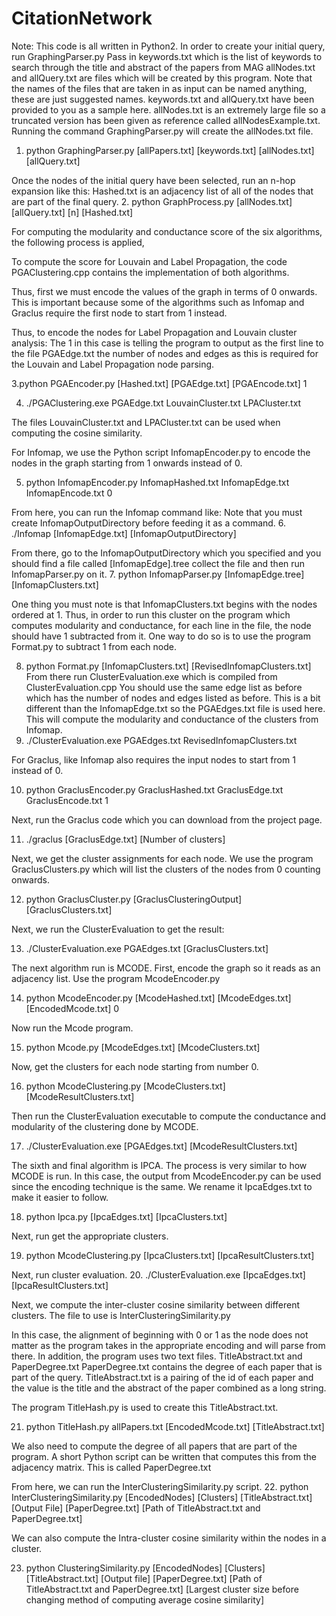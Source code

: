# CitationNetwork
Note: This code is all written in Python2.
In order to create your initial query, run GraphingParser.py
Pass in keywords.txt which is the list of keywords to search through the title and abstract of the papers from MAG
allNodes.txt and allQuery.txt are files which will be created by this program.
Note that the names of the files that are taken in as input can be named anything, these are just suggested names.
keywords.txt and allQuery.txt have been provided to you as a sample here. allNodes.txt is an extremely large file so a truncated version has been given as reference called allNodesExample.txt. Running the command GraphingParser.py will create the allNodes.txt file.
1. python GraphingParser.py [allPapers.txt] [keywords.txt] [allNodes.txt] [allQuery.txt]

Once the nodes of the initial query have been selected, run an n-hop expansion like this:
Hashed.txt is an adjacency list of all of the nodes that are part of the final query.
2. python GraphProcess.py [allNodes.txt] [allQuery.txt] [n] [Hashed.txt]

For computing the modularity and conductance score of the six algorithms, the following process is applied,

To compute the score for Louvain and Label Propagation, the code PGAClustering.cpp contains the implementation of
both algorithms.

Thus, first we must encode the values of the graph in terms of 0 onwards. This is important because some of the algorithms
such as Infomap and Graclus require the first node to start from 1 instead.

Thus, to encode the nodes for Label Propagation and Louvain cluster analysis:
The 1 in this case is telling the program to output as the first line to the file PGAEdge.txt the number of nodes and edges
as this is required for the Louvain and Label Propagation node parsing.

3.python PGAEncoder.py [Hashed.txt] [PGAEdge.txt] [PGAEncode.txt] 1

4. ./PGAClustering.exe PGAEdge.txt LouvainCluster.txt LPACluster.txt

The files LouvainCluster.txt and LPACluster.txt can be used when computing the cosine similarity.


For Infomap, we use the Python script InfomapEncoder.py to encode the nodes in the graph starting from 1 onwards instead of 0.

5. python InfomapEncoder.py InfomapHashed.txt InfomapEdge.txt InfomapEncode.txt 0

From here, you can run the Infomap command like:
Note that you must create InfomapOutputDirectory before feeding it as a command.
6. ./Infomap [InfomapEdge.txt] [InfomapOutputDirectory]

From there, go to the InfomapOutputDirectory which you specified and you should find a file called [InfomapEdge].tree
collect the file and then run InfomapParser.py on it.
7. python InfomapParser.py [InfomapEdge.tree] [InfomapClusters.txt]

One thing you must note is that InfomapClusters.txt begins with the nodes ordered at 1. Thus, in order to run this cluster
on the program which computes modularity and conductance, for each line in the file, the node should have 1 subtracted from it.
One way to do so is to use the program Format.py to subtract 1 from each node.

8. python Format.py [InfomapClusters.txt] [RevisedInfomapClusters.txt]
From there run ClusterEvaluation.exe which is compiled from ClusterEvaluation.cpp
You should use the same edge list as before which has the number of nodes and edges listed as before. This is a bit different
than the InfomapEdge.txt so the PGAEdges.txt file is used here. This will compute the modularity and conductance of the clusters
from Infomap.
9. ./ClusterEvaluation.exe PGAEdges.txt RevisedInfomapClusters.txt

For Graclus, like Infomap also requires the input nodes to start from 1 instead of 0.

10. python GraclusEncoder.py GraclusHashed.txt GraclusEdge.txt GraclusEncode.txt 1

Next, run the Graclus code which you can download from the project page.

11. ./graclus [GraclusEdge.txt] [Number of clusters]

Next, we get the cluster assignments for each node. We use the program GraclusClusters.py which will
list the clusters of the nodes from 0 counting onwards.

12. python GraclusCluster.py [GraclusClusteringOutput] [GraclusClusters.txt]

Next, we run the ClusterEvaluation to get the result:

13. ./ClusterEvaluation.exe PGAEdges.txt [GraclusClusters.txt]

The next algorithm run is MCODE. First, encode the graph so it reads as an adjacency list.
Use the program McodeEncoder.py

14. python McodeEncoder.py [McodeHashed.txt] [McodeEdges.txt] [EncodedMcode.txt] 0

Now run the Mcode program.

15. python Mcode.py [McodeEdges.txt] [McodeClusters.txt]

Now, get the clusters for each node starting from number 0.

16. python McodeClustering.py [McodeClusters.txt] [McodeResultClusters.txt]

Then run the ClusterEvaluation executable to compute the conductance and modularity of the clustering done by MCODE.

17. ./ClusterEvaluation.exe [PGAEdges.txt] [McodeResultClusters.txt]

The sixth and final algorithm is IPCA. The process is very similar to how MCODE is run.
In this case, the output from McodeEncoder.py can be used since the encoding technique is the same.
We rename it IpcaEdges.txt to make it easier to follow.

18. python Ipca.py [IpcaEdges.txt] [IpcaClusters.txt]

Next, run get the appropriate clusters.

19. python McodeClustering.py [IpcaClusters.txt] [IpcaResultClusters.txt]

Next, run cluster evaluation.
20. ./ClusterEvaluation.exe [IpcaEdges.txt] [IpcaResultClusters.txt]

Next, we compute the inter-cluster cosine similarity between different clusters.
The file to use is InterClusteringSimilarity.py

In this case, the alignment of beginning with 0 or 1 as the node does not matter as the program takes in the appropriate encoding
and will parse from there.
In addition, the program uses two text files. TitleAbstract.txt and PaperDegree.txt
PaperDegree.txt contains the degree of each paper that is part of the query.
TitleAbstract.txt is a pairing of the id of each paper and the value is the title and the abstract of the paper combined as a long string.

The program TitleHash.py is used to create this TitleAbstract.txt.

21. python TitleHash.py allPapers.txt [EncodedMcode.txt] [TitleAbstract.txt]

We also need to compute the degree of all papers that are part of the program. A short Python script can be written that
computes this from the adjacency matrix.
This is called PaperDegree.txt

From here, we can run the InterClusteringSimilarity.py script.
22. python InterClusteringSimilarity.py [EncodedNodes] [Clusters] [TitleAbstract.txt] [Output File] [PaperDegree.txt] [Path of TitleAbstract.txt and PaperDegree.txt]

We can also compute the Intra-cluster cosine similarity within the nodes in a cluster.

23. python ClusteringSimilarity.py [EncodedNodes] [Clusters] [TitleAbstract.txt] [Output file] [PaperDegree.txt] [Path of TitleAbstract.txt and PaperDegree.txt] [Largest cluster size before changing method of computing average cosine similarity]


